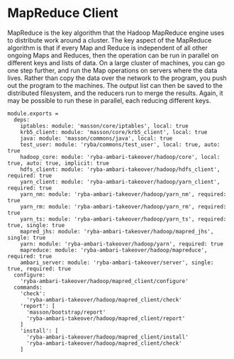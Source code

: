 
# MapReduce Client

MapReduce is the key algorithm that the Hadoop MapReduce engine uses to distribute work around a cluster.
The key aspect of the MapReduce algorithm is that if every Map and Reduce is independent of all other ongoing Maps and Reduces,
then the operation can be run in parallel on different keys and lists of data. On a large cluster of machines, you can go one step further, and run the Map operations on servers where the data lives.
Rather than copy the data over the network to the program, you push out the program to the machines.
The output list can then be saved to the distributed filesystem, and the reducers run to merge the results. Again, it may be possible to run these in parallel, each reducing different keys.

    module.exports =
      deps:
        iptables: module: 'masson/core/iptables', local: true
        krb5_client: module: 'masson/core/krb5_client', local: true
        java: module: 'masson/commons/java', local: true
        test_user: module: 'ryba/commons/test_user', local: true, auto: true
        hadoop_core: module: 'ryba-ambari-takeover/hadoop/core', local: true, auto: true, implicit: true
        hdfs_client: module: 'ryba-ambari-takeover/hadoop/hdfs_client', required: true
        yarn_client: module: 'ryba-ambari-takeover/hadoop/yarn_client', required: true
        yarn_nm: module: 'ryba-ambari-takeover/hadoop/yarn_nm', required: true
        yarn_rm: module: 'ryba-ambari-takeover/hadoop/yarn_rm', required: true
        yarn_ts: module: 'ryba-ambari-takeover/hadoop/yarn_ts', required: true, single: true
        mapred_jhs: module: 'ryba-ambari-takeover/hadoop/mapred_jhs', single: true
        yarn: module: 'ryba-ambari-takeover/hadoop/yarn', required: true
        mapreduce: module: 'ryba-ambari-takeover/hadoop/mapreduce', required: true
        ambari_server: module: 'ryba-ambari-takeover/server', single: true, required: true
      configure:
        'ryba-ambari-takeover/hadoop/mapred_client/configure'
      commands:
        'check':
          'ryba-ambari-takeover/hadoop/mapred_client/check'
        'report': [
          'masson/bootstrap/report'
          'ryba-ambari-takeover/hadoop/mapred_client/report'
        ]
        'install': [
          'ryba-ambari-takeover/hadoop/mapred_client/install'
          'ryba-ambari-takeover/hadoop/mapred_client/check'
        ]
